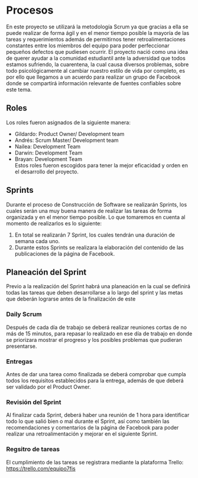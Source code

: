# Procesos
En este proyecto se utilizará la metodología Scrum ya que gracias a ella se puede realizar de forma ágil y en el menor tiempo posible la mayoría de las tareas y requerimientos además de permitirnos tener retroalimentaciones constantes entre los miembros del equipo para poder perfeccionar pequeños defectos que pudiesen ocurrir.
El proyecto nació como una idea de querer ayudar a la comunidad estudiantil ante la adversidad que todos estamos sufriendo, la cuarentena, la cual causa diversos problemas, sobre todo psicológicamente al cambiar nuestro estilo de vida por completo, es por ello que llegamos a un acuerdo para realizar un grupo de Facebook donde se compartirá información relevante de fuentes confiables sobre este tema.
## Roles 
Los roles fueron asignados de la siguiente manera:
- Gildardo: Product Owner/ Development team
- Andrés: Scrum Master/ Development team
- Nailea: Development Team
- Darwin: Development Team
- Brayan: Development Team	
Estos roles fueron escogidos para tener la mejor eficacidad y orden en el desarrollo del proyecto.
## Sprints
Durante el proceso de Construcción de Software se realizarán Sprints, los cuales serán una muy buena manera de realizar las tareas de forma organizada y en el menor tiempo posible. Lo que tomaremos en cuenta al momento de realizarlos es lo siguiente:
1. En total se realizarán 7 Sprint, los cuales tendrán una duración de semana cada uno.  
2. Durante estos Sprints se realizara la elaboración del contenido de las publicaciones de la página de Facebook.

## Planeación del Sprint
Previo a la realización del Sprint habrá una planeación en la cual se definirá todas las tareas que deben desarrollarse a lo largo del sprint y las metas que deberán lograrse antes de la finalización de este
### Daily Scrum
Después de cada día de trabajo se deberá realizar reuniones cortas de no más de 15 minutos, para repasar lo realizado en ese día de trabajo en donde se priorizara mostrar el progreso y los posibles problemas que pudieran presentarse.
### Entregas
Antes de dar una tarea como finalizada se deberá comprobar que cumpla todos los requisitos establecidos para la entrega, además de que deberá ser validado por el Product Owner.
### Revisión del Sprint
Al finalizar cada Sprint, deberá haber una reunión de 1 hora para identificar todo lo que salió bien o mal durante el Sprint, así como también las recomendaciones y comentarios de la página de Facebook para poder realizar una retroalimentación y mejorar en el siguiente Sprint.
### Regsitro de tareas
El cumplimiento de las tareas se registrara mediante la plataforma Trello: https://trello.com/equipo7fis

